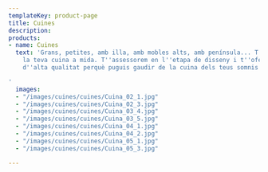 ```yaml
---
templateKey: product-page
title: Cuines
description:
products:
- name: Cuines
  text: 'Grans, petites, amb illa, amb mobles alts, amb península... T''ajudem a crear
    la teva cuina a mida. T''assessorem en l''etapa de disseny i t''oferim materials
    d''alta qualitat perquè puguis gaudir de la cuina dels teus somnis.

'
  images:
  - "/images/cuines/cuines/Cuina_02_1.jpg"
  - "/images/cuines/cuines/Cuina_02_3.jpg"
  - "/images/cuines/cuines/Cuina_03_4.jpg"
  - "/images/cuines/cuines/Cuina_03_5.jpg"
  - "/images/cuines/cuines/Cuina_04_1.jpg"
  - "/images/cuines/cuines/Cuina_04_2.jpg"
  - "/images/cuines/cuines/Cuina_05_1.jpg"
  - "/images/cuines/cuines/Cuina_05_3.jpg"

---
```

